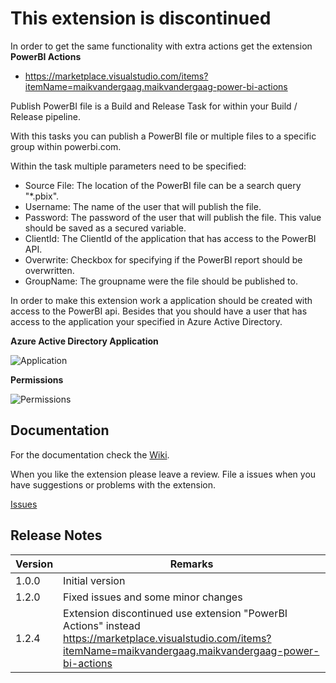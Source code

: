 # This extension is discontinued
In order to get the same functionality with extra actions get the extension **PowerBI Actions**

* https://marketplace.visualstudio.com/items?itemName=maikvandergaag.maikvandergaag-power-bi-actions

Publish PowerBI file is a Build and Release Task for within your Build / Release pipeline.

With this tasks you can publish a PowerBI file or multiple files to a specific group within powerbi.com. 

Within the task multiple parameters need to be specified:
* Source File: The location of the PowerBI file can be a search query "*.pbix".
* Username: The name of the user that will publish the file.
* Password: The password of the user that will publish the file. This value should be saved as a secured variable.
* ClientId: The ClientId of the application that has access to the PowerBI API.
* Overwrite: Checkbox for specifying if the PowerBI report should be overwritten.
* GroupName: The groupname were the file should be published to. 

In order to make this extension work a application should be created with access to the PowerBI api. Besides that you should have a user that has access to the application your specified in Azure Active Directory.

**Azure Active Directory Application**

![Application](https://github.com/maikvandergaag/msft-vsts-extensions/raw/master/docs/images/application.png "Azure Active Directory Application")

**Permissions**

![Permissions](https://github.com/maikvandergaag/msft-vsts-extensions/raw/master/docs/images/permissions.png "Azure Active Directory Permissions")

## Documentation

For the documentation check the [Wiki](https://github.com/MaikvanderGaag/msft-vsts-extensions/wiki).

When you like the extension please leave a review. File a issues when you have suggestions or problems with the extension.

[Issues](https://github.com/MaikvanderGaag/msft-vsts-extensions/issues)

## Release Notes

| Version | Remarks                             |  
|---------|-------------------------------------|
| 1.0.0   | Initial version                     |
| 1.2.0   | Fixed issues and some minor changes |
| 1.2.4   | Extension discontinued use extension "PowerBI Actions" instead https://marketplace.visualstudio.com/items?itemName=maikvandergaag.maikvandergaag-power-bi-actions | 
